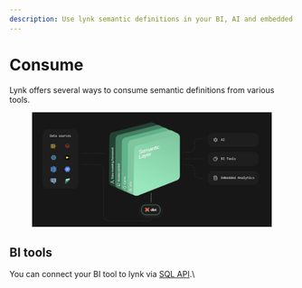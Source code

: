 ```yaml
---
description: Use lynk semantic definitions in your BI, AI and embedded analytics tools
---
```


# Consume

Lynk offers several ways to consume semantic definitions from various tools.&#x20;

<figure><img src="../.gitbook/assets/image.png" alt=""><figcaption></figcaption></figure>

## BI tools

You can connect your BI tool to lynk via [SQL API](sql-api/).\

